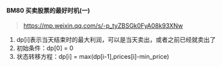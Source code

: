 #### BM80 买卖股票的最好时机(一)

> https://mp.weixin.qq.com/s/-p_tyZBSGk0FyA08k93XNw

1. dp[i]表示当天结束时的最大利润，可以是当天卖出，或者之前已经就卖出了
1. 初始条件：dp[0] = 0
1. 状态转移方程：dp[i] = max(dp[i-1],prices[i]-min_price)